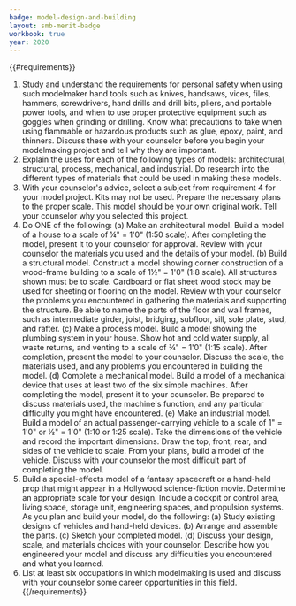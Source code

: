 ```yaml
---
badge: model-design-and-building
layout: smb-merit-badge
workbook: true
year: 2020
---
```


{{#requirements}}
1. Study and understand the requirements for personal safety when using such modelmaker hand tools such as knives, handsaws, vices, files, hammers, screwdrivers, hand drills and drill bits, pliers, and portable power tools, and when to use proper protective equipment such as goggles when grinding or drilling. Know what precautions to take when using flammable or hazardous products such as glue, epoxy, paint, and thinners. Discuss these with your counselor before you begin your modelmaking project and tell why they are important.
2. Explain the uses for each of the following types of models: architectural, structural, process, mechanical, and industrial. Do research into the different types of materials that could be used in making these models.
3. With your counselor's advice, select a subject from requirement 4 for your model project. Kits may not be used. Prepare the necessary plans to the proper scale. This model should be your own original work. Tell your counselor why you selected this project.
4. Do ONE of the following:
    (a) Make an architectural model. Build a model of a house to a scale of ¼" = 1'0" (1:50 scale). After completing the model, present it to your counselor for approval. Review with your counselor the materials you used and the details of your model.
    (b) Build a structural model. Construct a model showing corner construction of a wood-frame building to a scale of 1½" = 1'0" (1:8 scale). All structures shown must be to scale. Cardboard or flat sheet wood stock may be used for sheeting or flooring on the model. Review with your counselor the problems you encountered in gathering the materials and supporting the structure. Be able to name the parts of the floor and wall frames, such as intermediate girder, joist, bridging, subfloor, sill, sole plate, stud, and rafter.
    (c) Make a process model. Build a model showing the plumbing system in your house. Show hot and cold water supply, all waste returns, and venting to a scale of ¾" = 1'0" (1:15 scale). After completion, present the model to your counselor. Discuss the scale, the materials used, and any problems you encountered in building the model.
    (d) Complete a mechanical model. Build a model of a mechanical device that uses at least two of the six simple machines. After completing the model, present it to your counselor. Be prepared to discuss materials used, the machine's function, and any particular difficulty you might have encountered.
    (e) Make an industrial model. Build a model of an actual passenger-carrying vehicle to a scale of 1" = 1'0" or ½" = 1'0" (1:10 or 1:25 scale). Take the dimensions of the vehicle and record the important dimensions. Draw the top, front, rear, and sides of the vehicle to scale. From your plans, build a model of the vehicle. Discuss with your counselor the most difficult part of completing the model.
5. Build a special-effects model of a fantasy spacecraft or a hand-held prop that might appear in a Hollywood science-fiction movie. Determine an appropriate scale for your design. Include a cockpit or control area, living space, storage unit, engineering spaces, and propulsion systems. As you plan and build your model, do the following:
    (a) Study existing designs of vehicles and hand-held devices.
    (b) Arrange and assemble the parts.
    (c) Sketch your completed model.
    (d) Discuss your design, scale, and materials choices with your counselor. Describe how you engineered your model and discuss any difficulties you encountered and what you learned.
6. List at least six occupations in which modelmaking is used and discuss with your counselor some career opportunities in this field.
{{/requirements}}
